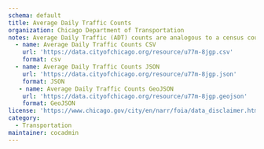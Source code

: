 ```yaml
---
schema: default
title: Average Daily Traffic Counts
organization: Chicago Department of Transportation
notes: Average Daily Traffic (ADT) counts are analogous to a census count of vehicles on city streets. These counts provide a close approximation to the actual number of vehicles passing through a given location on an average weekday. Since it is not possible to count every vehicle on every city street, sample counts are taken along larger streets to get an estimate of traffic on half-mile or one-mile street segments. ADT counts are used by city planners, transportation engineers, real-estate developers, marketers and many others for myriad planning and operational purposes. Last Updated: 4/18/2019. 
  - name: Average Daily Traffic Counts CSV
    url: 'https://data.cityofchicago.org/resource/u77m-8jgp.csv'
    format: csv
  - name: Average Daily Traffic Counts JSON
    url: 'https://data.cityofchicago.org/resource/u77m-8jgp.json'
    format: JSON
   - name: Average Daily Traffic Counts GeoJSON
    url: 'https://data.cityofchicago.org/resource/u77m-8jgp.geojson'
    format: GeoJSON
license: 'https://www.chicago.gov/city/en/narr/foia/data_disclaimer.html'
category:
  - Transportation
maintainer: cocadmin
---
```

